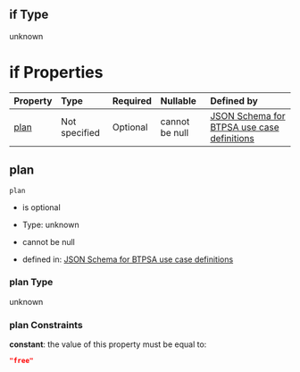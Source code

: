 ## if Type

unknown

# if Properties

| Property      | Type          | Required | Nullable       | Defined by                                                                                                                                                                                                                                  |
| :------------ | :------------ | :------- | :------------- | :------------------------------------------------------------------------------------------------------------------------------------------------------------------------------------------------------------------------------------------ |
| [plan](#plan) | Not specified | Optional | cannot be null | [JSON Schema for BTPSA use case definitions](btpsa-usecase-properties-services-items-allof-1-then-allof-60-then-allof-1-if-properties-plan.md "undefined#/properties/services/items/allOf/1/then/allOf/60/then/allOf/1/if/properties/plan") |

## plan



`plan`

*   is optional

*   Type: unknown

*   cannot be null

*   defined in: [JSON Schema for BTPSA use case definitions](btpsa-usecase-properties-services-items-allof-1-then-allof-60-then-allof-1-if-properties-plan.md "undefined#/properties/services/items/allOf/1/then/allOf/60/then/allOf/1/if/properties/plan")

### plan Type

unknown

### plan Constraints

**constant**: the value of this property must be equal to:

```json
"free"
```
